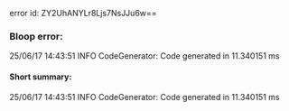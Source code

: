 error id: ZY2UhANYLr8Ljs7NsJJu6w==
### Bloop error:

25/06/17 14:43:51 INFO CodeGenerator: Code generated in 11.340151 ms
#### Short summary: 

25/06/17 14:43:51 INFO CodeGenerator: Code generated in 11.340151 ms